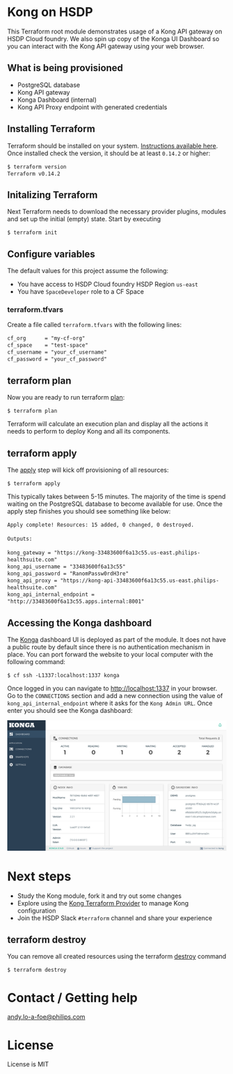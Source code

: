 # Kong on HSDP
This Terraform root module demonstrates usage of a Kong API gateway
on HSDP Cloud foundry. We also spin up copy of the Konga UI Dashboard so you can interact with the Kong API gateway using your web browser.

## What is being provisioned

- PostgreSQL database
- Kong API gateway
- Konga Dashboard (internal)
- Kong API Proxy endpoint with generated credentials

## Installing Terraform
Terraform should be installed on your system. [Instructions available here](https://learn.hashicorp.com/tutorials/terraform/install-cli). Once installed check the version, it should be at least `0.14.2` or higher:

```shell
$ terraform version
Terraform v0.14.2
```

## Initalizing Terraform
Next Terraform needs to download the necessary provider plugins, modules and set up the initial (empty) state. Start by executing

```shell
$ terraform init
```

## Configure variables
The default values for this project assume the following:
* You have access to HSDP Cloud foundry HSDP Region `us-east`
* You have `SpaceDeveloper` role to a CF Space

### terraform.tfvars
Create a file called `terraform.tfvars` with the following lines:

```hcl
cf_org      = "my-cf-org"
cf_space    = "test-space"
cf_username = "your_cf_username"
cf_password = "your_cf_password"
```

## terraform plan
Now you are ready to run terraform [plan](https://www.terraform.io/docs/commands/plan.html):

```shell
$ terraform plan
```

Terraform will calculate an execution plan and display all the actions it needs to perform to deploy Kong and all its components.

## terraform apply
The [apply](https://www.terraform.io/docs/commands/apply.html) step will kick off provisioning of all resources:

```shell
$ terraform apply
```

This typically
takes between 5-15 minutes. The majority of the time is spend waiting on the PostgreSQL database to become available for use.
Once the apply step finishes you should see something like below:

```shell
Apply complete! Resources: 15 added, 0 changed, 0 destroyed.

Outputs:

kong_gateway = "https://kong-33483600f6a13c55.us-east.philips-healthsuite.com"
kong_api_username = "33483600f6a13c55"
kong_api_password = "RanomPassw0rdH3re"
kong_api_proxy = "https://kong-api-33483600f6a13c55.us-east.philips-healthsuite.com"
kong_api_internal_endpoint = "http://33483600f6a13c55.apps.internal:8001"
```
## Accessing the Konga dashboard
The [Konga](https://github.com/pantsel/konga) dashboard UI is deployed as part of the module. It does not have a public route by default since there is no authentication mechanism in place. You can port forward the website to your local computer with the following command:

```shell
$ cf ssh -L1337:localhost:1337 konga
```

Once logged in you can navigate to [http://localhost:1337](http://localhost:1337) in your browser. Go to the `CONNECTIONS` section and add a new connection using the value of `kong_api_internal_endpoint` where it asks for the `Kong Admin URL`. Once enter you should
see the Konga dashboard:

![konga](resources/konga.png)

# Next steps
* Study the Kong module, fork it and try out some changes
* Explore using the [Kong Terraform Provider](https://registry.terraform.io/providers/philips-labs/kong/latest) to manage Kong configuration
* Join the HSDP Slack `#terraform` channel and share your experience

## terraform destroy
You can remove all created resources using the terraform [destroy](https://www.terraform.io/docs/commands/destroy.html) command

```shell
$ terraform destroy
```
# Contact / Getting help

andy.lo-a-foe@philips.com

# License

License is MIT
